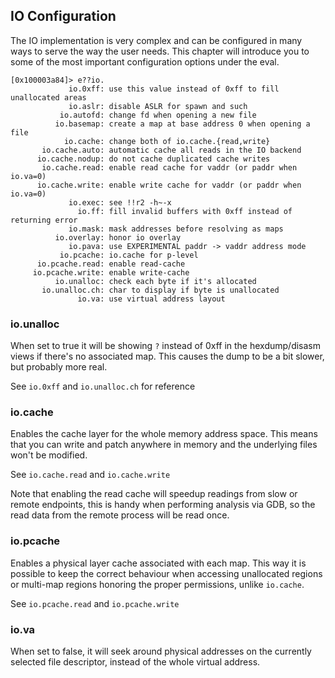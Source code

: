 ## IO Configuration

The IO implementation is very complex and can be configured in many ways to serve the way the user needs. This chapter will introduce you to some of the most important configuration options under the eval.

```
[0x100003a84]> e??io.
             io.0xff: use this value instead of 0xff to fill unallocated areas
             io.aslr: disable ASLR for spawn and such
           io.autofd: change fd when opening a new file
          io.basemap: create a map at base address 0 when opening a file
            io.cache: change both of io.cache.{read,write}
       io.cache.auto: automatic cache all reads in the IO backend
      io.cache.nodup: do not cache duplicated cache writes
       io.cache.read: enable read cache for vaddr (or paddr when io.va=0)
      io.cache.write: enable write cache for vaddr (or paddr when io.va=0)
             io.exec: see !!r2 -h~-x
               io.ff: fill invalid buffers with 0xff instead of returning error
             io.mask: mask addresses before resolving as maps
          io.overlay: honor io overlay
             io.pava: use EXPERIMENTAL paddr -> vaddr address mode
           io.pcache: io.cache for p-level
      io.pcache.read: enable read-cache
     io.pcache.write: enable write-cache
          io.unalloc: check each byte if it's allocated
       io.unalloc.ch: char to display if byte is unallocated
               io.va: use virtual address layout
```

### io.unalloc

When set to true it will be showing `?` instead of 0xff in the hexdump/disasm views if there's no associated map. This causes the dump to be a bit slower, but probably more real.

See `io.0xff` and `io.unalloc.ch` for reference

### io.cache

Enables the cache layer for the whole memory address space. This means that you can write and patch anywhere in memory and the underlying files won't be modified.

See `io.cache.read` and `io.cache.write`

Note that enabling the read cache will speedup readings from slow or remote endpoints, this is handy when performing analysis via GDB, so the read data from the remote process will be read once.

### io.pcache

Enables a physical layer cache associated with each map. This way it is possible to keep the correct behaviour when accessing unallocated regions or multi-map regions honoring the proper permissions, unlike `io.cache`.

See `io.pcache.read` and `io.pcache.write`

### io.va

When set to false, it will seek around physical addresses on the currently selected file descriptor, instead of the whole virtual address.
